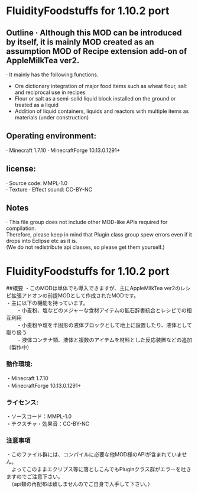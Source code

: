 # FluidityFoodstuffs for 1.10.2 port
## Outline · Although this MOD can be introduced by itself, it is mainly MOD created as an assumption MOD of Recipe extension add-on of AppleMilkTea ver2.
· It mainly has the following functions.
- Ore dictionary integration of major food items such as wheat flour, salt and reciprocal use in recipes
- Flour or salt as a semi-solid liquid block installed on the ground or treated as a liquid
- Addition of liquid containers, liquids and reactors with multiple items as materials (under construction)

## Operating environment:
· Minecraft 1.7.10
· MinecraftForge 10.13.0.1291+

## license:
· Source code: MMPL-1.0
<br>· Texture · Effect sound: CC-BY-NC

## Notes
· This file group does not include other MOD-like APIs required for compilation.
<br> Therefore, please keep in mind that Plugin class group spew errors even if it drops into Eclipse etc as it is.
<br> (We do not redistribute api classes, so please get them yourself.)

# FluidityFoodstuffs for 1.10.2 port

##概要
・このMODは単体でも導入できますが、主にAppleMilkTea ver2のレシピ拡張アドオンの前提MODとして作成されたMODです。
<br>・主に以下の機能を持っています。
<br>　　 - 小麦粉、塩などのメジャーな食材アイテムの鉱石辞書統合とレシピでの相互利用
<br>　　 - 小麦粉や塩を半固形の液体ブロックとして地上に設置したり、液体として取り扱う
<br>　　 - 液体コンテナ類、液体と複数のアイテムを材料とした反応装置などの追加（製作中）

### 動作環境:
・Minecraft 1.7.10
<br>・MinecraftForge 10.13.0.1291+
 
### ライセンス:
・ソースコード：MMPL-1.0
<br>・テクスチャ・効果音：CC-BY-NC

### 注意事項
・このファイル群には、コンパイルに必要な他MOD様のAPIが含まれていません。
<br>　よってこのままエクリプス等に落としこんでもPluginクラス群がエラーを吐きますのでご注意下さい。
<br>　（api類の再配布は致しませんのでご自身で入手して下さい。）

